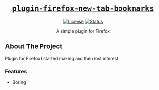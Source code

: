 <div align="center" markdown="1">

# [`plugin-firefox-new-tab-bookmarks`][url-repo]

[![License][shield-license]][url-license]
[![Status][shield-status-abandoned]][url-repo]

A simple plugin for Firefox

</div>

## About The Project

Plugin for Firefox I started making and then lost interest

### Features

- Boring

<!-- relative links -->

<!-- project links -->

[url-repo]: https://github.com/shishifubing/plugin-firefox-new-tab-bookmarks
[url-license]: https://github.com/shishifubing/plugin-firefox-new-tab-bookmarks/blob/main/LICENSE


<!-- external links -->

<!-- shield links -->

[shield-status-abandoned]: https://img.shields.io/badge/status-abandoned-red?style=for-the-badge
[shield-license]: https://img.shields.io/github/license/shishifubing/plugin-firefox-new-tab-bookmarks.svg?style=for-the-badge
